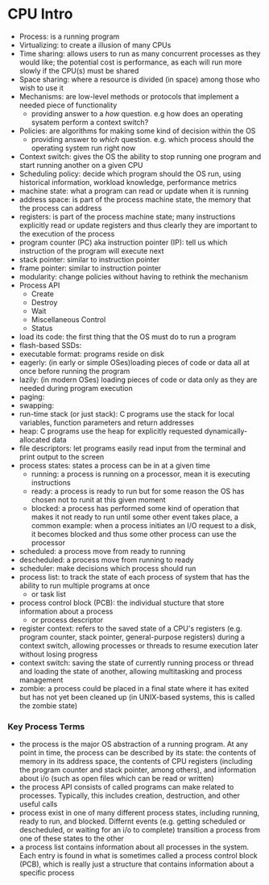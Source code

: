 # CPU Intro

- Process: is a running program
- Virtualizing: to create a illusion of many CPUs
- Time sharing: allows users to run as many concurrent processes as they would like; the potential cost is performance, as each will run more slowly if the CPU(s) must be shared
- Space sharing: where a resource is divided (in space) among those who wish to use it
- Mechanisms: are low-level methods or protocols that implement a needed piece of functionality
  - providing answer to a _how_ question. e.g how does an operating sysatem perform a context switch?
- Policies: are algorithms for making some kind of decision within the OS
  - providing answer to _which_ question. e.g. which process should the operating system run right now
- Context switch: gives the OS the ability to stop running one program and start running another on a given CPU
- Scheduling policy: decide which program should the OS run, using historical information, workload knowledge, performance metrics
- machine state: what a program can read or update when it is running
- address space: is part of the process machine state, the memory that the process can address
- registers: is part of the process machine state; many instructions explicitly read or update registers and thus clearly they are important to the execution of the process
- program counter (PC) aka instruction pointer (IP): tell us which instruction of the program will execute next
- stack pointer: similar to instruction pointer
- frame pointer: similar to instruction pointer
- modularity: change policies without having to rethink the mechanism
- Process API
  - Create
  - Destroy
  - Wait
  - Miscellaneous Control
  - Status
- load its code: the first thing that the OS must do to run a program
- flash-based SSDs:
- executable format: programs reside on disk
- eagerly: (in early or simple OSes)loading pieces of code or data all at once before running the program
- lazily: (in modern OSes) loading pieces of code or data only as they are needed during program execution
- paging:
- swapping:
- run-time stack (or just stack): C programs use the stack for local variables, function parameters and return addresses
- heap: C programs use the heap for explicitly requested dynamically-allocated data
- file descriptors: let programs easily read input from the terminal and print output to the screen
- process states: states a process can be in at a given time
  - running: a process is running on a processor, mean it is executing instructions
  - ready: a process is ready to run but for some reason the OS has chosen not to runit at this given moment
  - blocked: a process has performed some kind of operation that makes it not ready to run until some other event takes place, a common example: when a process initiates an I/O request to a disk, it becomes blocked and thus some other process can use the processor
- scheduled: a process move from ready to running
- descheduled: a process move from running to ready
- scheduler: make decisions which process should run
- process list: to track the state of each process of system that has the ability to run multiple programs at once
  - or task list
- process control block (PCB): the individual stucture that store information about a process
  - or process descriptor
- register context: refers to the saved state of a CPU's registers (e.g. program counter, stack pointer, general-purpose registers) during a context switch, allowing processes or threads to resume execution later without losing progress
- context switch: saving the state of currently running process or thread and loading the state of another, allowing multitasking and process management
- zombie: a process could be placed in a final state where it has exited but has not yet been cleaned up (in UNIX-based systems, this is called the zombie state)

### Key Process Terms

- the process is the major OS abstraction of a running program. At any point in time, the process can be described by its state: the contents of memory in its address space, the contents of CPU registers (including the program counter and stack pointer, among others), and information about i/o (such as open files which can be read or written)
- the process API consists of called programs can make related to processes. Typically, this includes creation, destruction, and other useful calls
- process exist in one of many different process states, including running, ready to run, and blocked. Differnt events (e.g. getting scheduled or descheduled, or waiting for an i/o to complete) transition a process from one of these states to the other
- a process list contains information about all processes in the system. Each entry is found in what is sometimes called a process control block (PCB), which is really just a structure that contains information about a specific process
